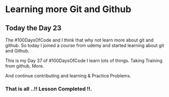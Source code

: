 # Learning more Git and Github

## Today the Day 23

The #100DaysOfCode and I think that why not learn more about git and github. So today I joined a course from udemy and started learning about git and Github.

This is my Day 37 of #100DaysOfCode I learn lots of things. Taking Training from github, More. 

And continue contributing and learning & Practice Problems.

### That is all ..!! Lesson Completed !!.